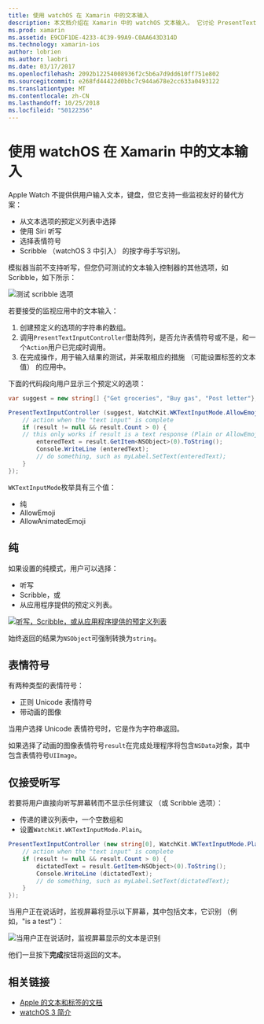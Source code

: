 ```yaml
---
title: 使用 watchOS 在 Xamarin 中的文本输入
description: 本文档介绍在 Xamarin 中的 watchOS 文本输入。 它讨论 PresentTextInputController 方法、 随意绘制的线条、 纯文本、 表情符号，以及听写。
ms.prod: xamarin
ms.assetid: E9CDF1DE-4233-4C39-99A9-C0AA643D314D
ms.technology: xamarin-ios
author: lobrien
ms.author: laobri
ms.date: 03/17/2017
ms.openlocfilehash: 2092b12254008936f2c5b6a7d9dd610ff751e802
ms.sourcegitcommit: e268fd44422d0bbc7c944a678e2cc633a0493122
ms.translationtype: MT
ms.contentlocale: zh-CN
ms.lasthandoff: 10/25/2018
ms.locfileid: "50122356"
---
```

# <a name="working-with-watchos-text-input-in-xamarin"></a>使用 watchOS 在 Xamarin 中的文本输入

Apple Watch 不提供供用户输入文本，键盘，但它支持一些监视友好的替代方案：

- 从文本选项的预定义列表中选择
- 使用 Siri 听写
- 选择表情符号
- Scribble （watchOS 3 中引入） 的按字母手写识别。

模拟器当前不支持听写，但您仍可测试的文本输入控制器的其他选项，如 Scribble，如下所示：

![](text-input-images/textinput-sml.png "测试 scribble 选项")

若要接受的监视应用中的文本输入：

1. 创建预定义的选项的字符串的数组。
2. 调用`PresentTextInputController`借助阵列，是否允许表情符号或不是，和一个`Action`用户已完成时调用。
3. 在完成操作，用于输入结果的测试，并采取相应的措施 （可能设置标签的文本值） 的应用中。

下面的代码段向用户显示三个预定义的选项：

```csharp
var suggest = new string[] {"Get groceries", "Buy gas", "Post letter"};

PresentTextInputController (suggest, WatchKit.WKTextInputMode.AllowEmoji, (result) => {
    // action when the "text input" is complete
    if (result != null && result.Count > 0) {
    // this only works if result is a text response (Plain or AllowEmoji)
        enteredText = result.GetItem<NSObject>(0).ToString();
        Console.WriteLine (enteredText);
        // do something, such as myLabel.SetText(enteredText);
    }
});
```

`WKTextInputMode`枚举具有三个值：

- 纯
- AllowEmoji
- AllowAnimatedEmoji

## <a name="plain"></a>纯

如果设置的纯模式，用户可以选择：

- 听写
- Scribble，或
- 从应用程序提供的预定义列表。

[![](text-input-images/plain-scribble-sml.png "听写，Scribble，或从应用程序提供的预定义列表")](text-input-images/plain-scribble.png#lightbox)

始终返回的结果为`NSObject`可强制转换为`string`。

## <a name="emoji"></a>表情符号

有两种类型的表情符号：

- 正则 Unicode 表情符号
- 带动画的图像

当用户选择 Unicode 表情符号时，它是作为字符串返回。

如果选择了动画的图像表情符号`result`在完成处理程序将包含`NSData`对象，其中包含表情符号`UIImage`。

## <a name="accepting-dictation-only"></a>仅接受听写

若要将用户直接向听写屏幕转而不显示任何建议 （或 Scribble 选项）：

- 传递的建议列表中，一个空数组和
- 设置`WatchKit.WKTextInputMode.Plain`。

```csharp
PresentTextInputController (new string[0], WatchKit.WKTextInputMode.Plain, (result) => {
    // action when the "text input" is complete
    if (result != null && result.Count > 0) {
        dictatedText = result.GetItem<NSObject>(0).ToString();
        Console.WriteLine (dictatedText);
        // do something, such as myLabel.SetText(dictatedText);
    }
});
```

当用户正在说话时，监视屏幕将显示以下屏幕，其中包括文本，它识别 （例如，"is a test"）：

![](text-input-images/dictation.png "当用户正在说话时，监视屏幕显示的文本是识别")

他们一旦按下**完成**按钮将返回的文本。



## <a name="related-links"></a>相关链接

- [Apple 的文本和标签的文档](https://developer.apple.com/library/ios/documentation/General/Conceptual/WatchKitProgrammingGuide/TextandLabels.html)
- [watchOS 3 简介](~/ios/watchos/platform/introduction-to-watchos3/index.md)

